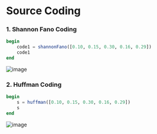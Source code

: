# Source Coding
### 1. Shannon Fano Coding
```julia
begin
	code1 = shannonFano([0.10, 0.15, 0.30, 0.16, 0.29])
	code1
end
```
![image](https://user-images.githubusercontent.com/51352071/132711109-4c2ddc29-f4b5-4d35-82eb-464f71c7e259.png)

### 2. Huffman Coding
```julia
begin
	s = huffman([0.10, 0.15, 0.30, 0.16, 0.29])
	s
end
```

![image](https://user-images.githubusercontent.com/51352071/132711473-5c042870-f91b-437e-8068-52ea3c888279.png)



